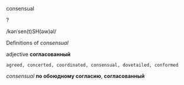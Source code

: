 consensual

?

/kənˈsen(t)SH(əw)əl/

Definitions of _consensual_

adjective
**согласованный**

    agreed, concerted, coordinated, consensual, dovetailed, conformed

_consensual_
**по обоюдному согласию**, **согласованный**